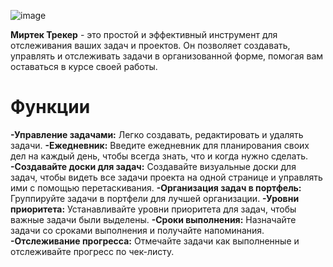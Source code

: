 ![image](https://github.com/IliaGurelev/MirTecTracker/assets/156694478/92007305-6d4d-4eec-8718-bc6b0aad7a8a)

__Миртек Трекер__ - это простой и эффективный инструмент для отслеживания ваших задач и проектов. Он позволяет создавать, управлять и отслеживать задачи в организованной форме, помогая вам оставаться в курсе своей работы.

# Функции
**-Управление задачами:** Легко создавать, редактировать и удалять задачи.
**-Ежедневник:** Введите ежедневник для планирования своих дел на каждый день, чтобы всегда знать, что и когда нужно сделать.
**-Создавайте доски для задач:** Создавайте визуальные доски для задач, чтобы видеть все задачи проекта на одной странице и управлять ими с помощью перетаскивания.
**-Организация задач в портфель:** Группируйте задачи в портфели для лучшей организации.
**-Уровни приоритета:** Устанавливайте уровни приоритета для задач, чтобы важные задачи были выделены.
**-Сроки выполнения:** Назначайте задачи со сроками выполнения и получайте напоминания.
**-Отслеживание прогресса:** Отмечайте задачи как выполненные и отслеживайте прогресс по чек-листу.
